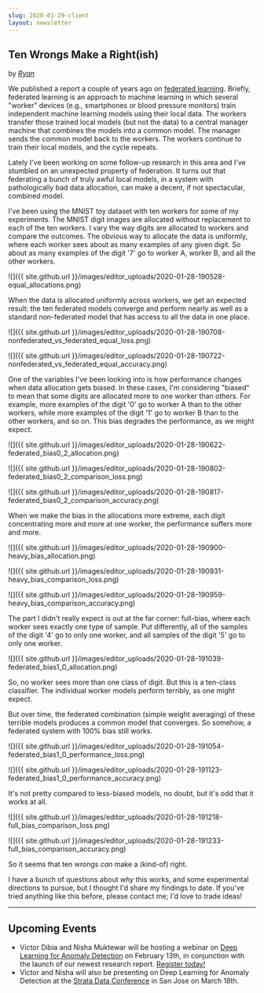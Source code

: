 ```yaml
---
slug: 2020-01-29-client
layout: newsletter
---
```


## Ten Wrongs Make a Right(ish)

by *[Ryan](https://twitter.com/MicallefEsq)*

We published a report a couple of years ago on [federated learning](https://blog.fastforwardlabs.com/2018/11/14/federated-learning.html). Briefly, federated learning is an approach to machine learning in which several "worker" devices (e.g., smartphones or blood pressure monitors) train independent machine learning models using their local data. The workers transfer those trained local models (but not the data) to a central manager machine that combines the models into a common model. The manager sends the common model back to the workers. The workers continue to train their local models, and the cycle repeats.

Lately I've been working on some follow-up research in this area and I've stumbled on an unexpected property of federation. It turns out that federating a bunch of truly awful local models, in a system with pathologically bad data allocation, can make a decent, if not spectacular, combined model.

I've been using the MNIST toy dataset with ten workers for some of my experiments. The MNIST digit images are allocated without replacement to each of the ten workers. I vary the way digits are allocated to workers and compare the outcomes. The obvious way to allocate the data is uniformly, where each worker sees about as many examples of any given digit. So about as many examples of the digit '7' go to worker A, worker B, and all the other workers.

![]({{ site.github.url }}/images/editor_uploads/2020-01-28-190528-equal_allocations.png)

When the data is allocated uniformly across workers, we get an expected result: the ten federated models converge and perform nearly as well as a standard non-federated model that has access to all the data in one place.

![]({{ site.github.url }}/images/editor_uploads/2020-01-28-190708-nonfederated_vs_federated_equal_loss.png)

![]({{ site.github.url }}/images/editor_uploads/2020-01-28-190722-nonfederated_vs_federated_equal_accuracy.png)

One of the variables I've been looking into is how performance changes when data allocation gets biased. In these cases, I'm considering "biased" to mean that some digits are allocated more to one worker than others. For example, more examples of the digit '0' go to worker A than to the other workers, while more examples of the digit '1' go to worker B than to the other workers, and so on. This bias degrades the performance, as we might expect. 

![]({{ site.github.url }}/images/editor_uploads/2020-01-28-190622-federated_bias0_2_allocation.png)

![]({{ site.github.url }}/images/editor_uploads/2020-01-28-190802-federated_bias0_2_comparison_loss.png)

![]({{ site.github.url }}/images/editor_uploads/2020-01-28-190817-federated_bias0_2_comparison_accuracy.png)

When we make the bias in the allocations more extreme, each digit concentrating more and more at one worker, the performance suffers more and more. 

![]({{ site.github.url }}/images/editor_uploads/2020-01-28-190900-heavy_bias_allocation.png)

![]({{ site.github.url }}/images/editor_uploads/2020-01-28-190931-heavy_bias_comparison_loss.png)

![]({{ site.github.url }}/images/editor_uploads/2020-01-28-190959-heavy_bias_comparison_accuracy.png)

The part I didn't really expect is out at the far corner: full-bias, where each worker sees exactly one type of sample. Put differently, all of the samples of the digit '4' go to only one worker, and all samples of the digit '5' go to only one worker. 

![]({{ site.github.url }}/images/editor_uploads/2020-01-28-191039-federated_bias1_0_allocation.png)

So, no worker sees more than one class of digit. But this is a ten-class classifier. The individual worker models perform terribly, as one might expect. 

But over time, the federated combination (simple weight averaging) of these terrible models produces a common model that converges. So somehow, a federated system with 100% bias still works. 

![]({{ site.github.url }}/images/editor_uploads/2020-01-28-191054-federated_bias1_0_performance_loss.png)

![]({{ site.github.url }}/images/editor_uploads/2020-01-28-191123-federated_bias1_0_performance_accuracy.png)

It's not pretty compared to less-biased models, no doubt, but it's odd that it works at all.

![]({{ site.github.url }}/images/editor_uploads/2020-01-28-191218-full_bias_comparison_loss.png)

![]({{ site.github.url }}/images/editor_uploads/2020-01-28-191233-full_bias_comparison_accuracy.png)

So it seems that ten wrongs *can* make a (kind-of) right.

I have a bunch of questions about *why* this works, and some experimental directions to pursue, but I thought I'd share my findings to date. If you've tried anything like this before, please contact me; I'd love to trade ideas!

---

## Upcoming Events

* Victor Dibia and Nisha Muktewar will be hosting a webinar on [Deep Learning for Anomaly Detection](https://www.cloudera.com/about/events/webinars/deep-learning-for-anomaly-detection.html?utm_source=website&utm_medium=organic&utm_term=ml&utm_campaign=CFFL12_Report_AMER_Webinar_2020-02-13&cid=7012H000001OYfQ&utm_content=FFLnewsletter) on February 13th, in conjunction with the launch of our newest research report. [Register today!](https://www.cloudera.com/about/events/webinars/deep-learning-for-anomaly-detection.html?utm_source=blog&utm_medium=organic&utm_term=ml&utm_campaign=CFFL12_Report_AMER_Webinar_2020-02-13&cid=7012H000001OYfQ&utm_content=FFL)
* Victor and Nisha will also be presenting on Deep Learning for Anomaly Detection at the [Strata Data Conference](https://conferences.oreilly.com/strata-data-ai/stai-ca/public/schedule/detail/80421) in San Jose on March 18th.